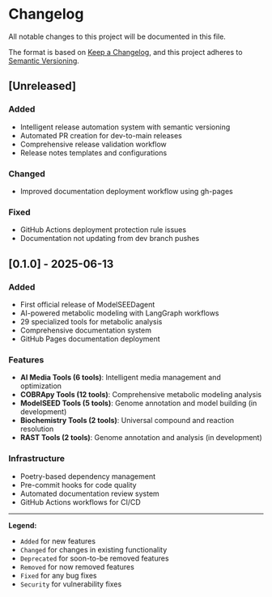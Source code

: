 # Changelog

All notable changes to this project will be documented in this file.

The format is based on [Keep a Changelog](https://keepachangelog.com/en/1.0.0/),
and this project adheres to [Semantic Versioning](https://semver.org/spec/v2.0.0.html).

## [Unreleased]

### Added
- Intelligent release automation system with semantic versioning
- Automated PR creation for dev-to-main releases
- Comprehensive release validation workflow
- Release notes templates and configurations

### Changed
- Improved documentation deployment workflow using gh-pages

### Fixed
- GitHub Actions deployment protection rule issues
- Documentation not updating from dev branch pushes

## [0.1.0] - 2025-06-13

### Added
- First official release of ModelSEEDagent
- AI-powered metabolic modeling with LangGraph workflows
- 29 specialized tools for metabolic analysis
- Comprehensive documentation system
- GitHub Pages documentation deployment

### Features
- **AI Media Tools (6 tools)**: Intelligent media management and optimization
- **COBRApy Tools (12 tools)**: Comprehensive metabolic modeling analysis
- **ModelSEED Tools (5 tools)**: Genome annotation and model building (in development)
- **Biochemistry Tools (2 tools)**: Universal compound and reaction resolution
- **RAST Tools (2 tools)**: Genome annotation and analysis (in development)

### Infrastructure
- Poetry-based dependency management
- Pre-commit hooks for code quality
- Automated documentation review system
- GitHub Actions workflows for CI/CD

---

**Legend:**
- `Added` for new features
- `Changed` for changes in existing functionality
- `Deprecated` for soon-to-be removed features
- `Removed` for now removed features
- `Fixed` for any bug fixes
- `Security` for vulnerability fixes

